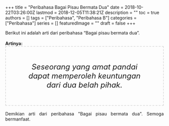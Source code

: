 +++
title = "Peribahasa Bagai Pisau Bermata Dua"
date = 2018-10-22T03:26:00Z
lastmod = 2018-12-05T11:38:21Z
description = ""
toc = true
authors = []
tags = ["Peribahasa", "Peribahasa B"]
categories = ["Peribahasa"]
series = []
featuredImage = ""
draft = false
+++

<div dir="ltr" style="text-align: left;" trbidi="on"><div style="text-align: justify;">Berikut ini adalah arti dari peribahasa “Bagai pisau bermata dua”.</div><br /><div style="text-align: justify;"><b>Artinya:</b></div><div style="border: 2px dashed #ddd; font-size: 24px; height: auto; margin: 0 auto; padding: 50px; text-align: center; width: auto;"><i>Seseorang yang amat pandai dapat memperoleh keuntungan dari dua belah pihak.</i></div><div style="text-align: justify;"><br /></div><div style="text-align: justify;">Demikian arti dari peribahasa "Bagai pisau bermata dua". Semoga bermanfaat.</div></div>
